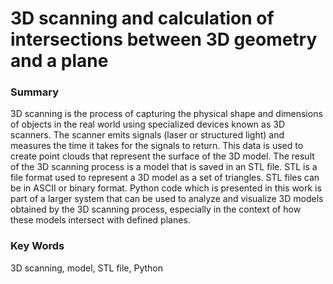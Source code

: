 # 3D scanning and calculation of intersections between 3D geometry and a plane

### Summary
3D scanning is the process of capturing the physical shape and dimensions of objects in the real world using specialized devices known as 3D scanners. The scanner emits signals (laser or structured light) and measures the time it takes for the signals to return. This data is used to create point clouds that represent the surface of the 3D model. The result of the 3D scanning process is a model that is saved in an STL file. STL is a file format used to represent a 3D model as a set of triangles. STL files can be in ASCII or binary format. Python code which is presented in this work is part of a larger system that can be used to analyze and visualize 3D models obtained by the 3D scanning process, especially in the context of how these models intersect with defined planes.

### Key Words
3D scanning, model, STL file, Python
